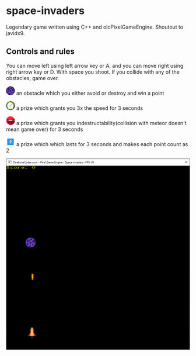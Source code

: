# space-invaders
Legendary game written using C++ and olcPixelGameEngine. Shoutout to javidx9.
## Controls and rules
You can move left using left arrow key or A, and you can move right using right arrow key or D.
With space you shoot. If you collide with any of the obstacles, game over.
                                  
![picture](resources/meteor4.png)   an obstacle which you either avoid or destroy and win a point

![picture](resources/speed3.png)    a prize which grants you 3x the speed for 3 seconds

![picture](resources/strength1.png) a prize which grants you indestructability(collision with meteor doesn't mean game over) for 3 seconds

![picture](resources/two1.png)      a prize which which lasts for 3 seconds and makes each point count as 2

![picture](resources/screenshot1.png)
